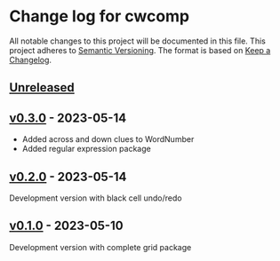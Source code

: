 # Change log for cwcomp
All notable changes to this project will be documented in this file.
This project adheres to [Semantic Versioning].
The format is based on [Keep a Changelog].
	
## [Unreleased]
  
## [v0.3.0] - 2023-05-14
- Added across and down clues to WordNumber
- Added regular expression package

## [v0.2.0] - 2023-05-14
Development version with black cell undo/redo

## [v0.1.0] - 2023-05-10
Development version with complete grid package

[Semantic Versioning]: http://semver.org
[Keep a Changelog]: http://keepachangelog.com
[Unreleased]: https://github.com/philhanna/cwcomp/compare/v0.3.0..HEAD
[v0.3.0]: https://github.com/philhanna/cwcomp/compare/v0.2.0..v0.3.0
[v0.2.0]: https://github.com/philhanna/cwcomp/compare/v0.1.0..v0.2.0
[v0.1.0]: https://github.com/philhanna/cwcomp/compare/4e55e9e..v0.1.0
